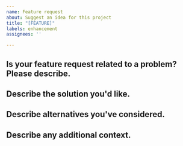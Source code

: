 ```yaml
---
name: Feature request
about: Suggest an idea for this project
title: "[FEATURE]"
labels: enhancement
assignees: ''

---
```


## Is your feature request related to a problem? Please describe. <!--- A clear and concise description of what the problem is. Ex. I'm always frustrated when [...] -->

## Describe the solution you'd like. <!--- A clear and concise description of what you want to happen. -->

## Describe alternatives you've considered. <!--- A clear and concise description of any alternative solutions or features you've considered. -->

## Describe any additional context. <!--- Add any other context or screenshots about the feature request below. -->
